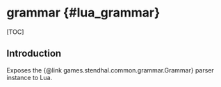 
grammar {#lua_grammar}
=======

[TOC]

## Introduction

Exposes the {@link games.stendhal.common.grammar.Grammar} parser instance to Lua.

